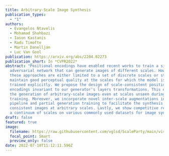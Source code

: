 ```yaml
---
title: Arbitrary-Scale Image Synthesis
publication_types:
  - "1"
authors:
  - Evangelos Ntavelis
  - Mohamad Shahbazi
  - Iason Kastanis
  - Radu Timofte
  - Martin Danelljan
  - Luc Van Gool
publication: https://arxiv.org/abs/2204.02273
publication_short: In *CVPR2022*
abstract: "Positional encodings have enabled recent works to train a single
  adversarial network that can generate images of different scales. However,
  these approaches are either limited to a set of discrete scales or struggle to
  maintain good perceptual quality at the scales for which the model is not
  trained explicitly. We propose the design of scale-consistent positional
  encodings invariant to our generator's layers transformations. This enables
  the generation of arbitrary-scale images even at scales unseen during
  training. Moreover, we incorporate novel inter-scale augmentations into our
  pipeline and partial generation training to facilitate the synthesis of
  consistent images at arbitrary scales. Lastly, we show competitive results for
  a continuum of scales on various commonly used datasets for image synthesis. "
draft: false
featured: true
image:
  filename: https://raw.githubusercontent.com/vglsd/ScaleParty/main/visuals/scaleparty.gif
  focal_point: Smart
  preview_only: false
date: 2022-07-10T11:12:11.596Z
---
```

